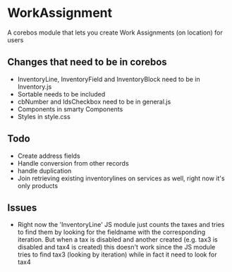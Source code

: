 # WorkAssignment
A corebos module that lets you create Work Assignments (on location) for users

## Changes that need to be in corebos
- InventoryLine, InventoryField and InventoryBlock need to be in Inventory.js
- Sortable needs to be included
- cbNumber and ldsCheckbox need to be in general.js
- Components in smarty Components
- Styles in style.css

## Todo
- Create address fields
- Handle conversion from other records
- handle duplication
- Join retrieving existing inventorylines on services as well, right now it's only products

## Issues
- Right now the 'InventoryLine' JS module just counts the taxes and tries to find them by
  looking for the fieldname with the corresponding iteration. But when a tax is disabled and
  another created (e.g. tax3 is disabled and tax4 is created) this doesn't work since the
  JS module tries to find tax3 (looking by iteration) while in fact it need to look for tax4